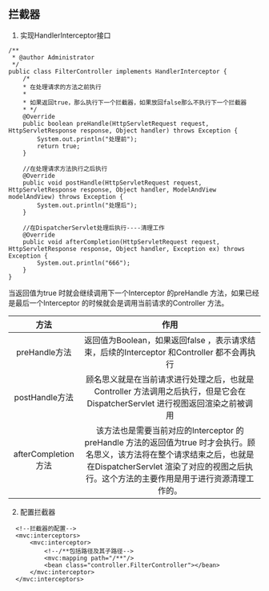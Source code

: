 ## 拦截器

1. 实现HandlerInterceptor接口
  
  ```
  /**
   * @author Administrator
   */
  public class FilterController implements HandlerInterceptor {
      /*
      * 在处理请求的方法之前执行
      *
      * 如果返回true，那么执行下一个拦截器，如果放回false那么不执行下一个拦截器
      * */
      @Override
      public boolean preHandle(HttpServletRequest request, HttpServletResponse response, Object handler) throws Exception {
          System.out.println("处理前");
          return true;
      }

      //在处理请求方法执行之后执行
      @Override
      public void postHandle(HttpServletRequest request, HttpServletResponse response, Object handler, ModelAndView modelAndView) throws Exception {
          System.out.println("处理后");
      }

      //在DispatcherServlet处理后执行----清理工作
      @Override
      public void afterCompletion(HttpServletRequest request, HttpServletResponse response, Object handler, Exception ex) throws Exception {
          System.out.println("666");
      }
  }
  ```
  
  当返回值为true 时就会继续调用下一个Interceptor 的preHandle 方法，如果已经是最后一个Interceptor 的时候就会是调用当前请求的Controller 方法。
  
  
  
  方法|作用
  |:--:|:--:
  preHandle方法|返回值为Boolean，如果返回false ，表示请求结束，后续的Interceptor 和Controller 都不会再执行
  postHandle方法|顾名思义就是在当前请求进行处理之后，也就是Controller 方法调用之后执行，但是它会在DispatcherServlet 进行视图返回渲染之前被调用
  afterCompletion方法|该方法也是需要当前对应的Interceptor 的preHandle 方法的返回值为true 时才会执行。顾名思义，该方法将在整个请求结束之后，也就是在DispatcherServlet 渲染了对应的视图之后执行。这个方法的主要作用是用于进行资源清理工作的。
  
2. 配置拦截器
  
  ```
    <!--拦截器的配置-->
    <mvc:interceptors>
        <mvc:interceptor>
            <!--/**包括路径及其子路径-->
            <mvc:mapping path="/**"/>
            <bean class="controller.FilterController"></bean>
        </mvc:interceptor>
    </mvc:interceptors>
  ```
